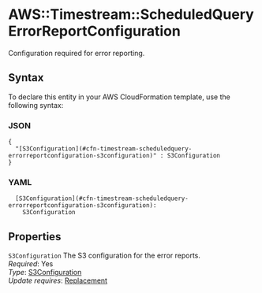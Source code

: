# AWS::Timestream::ScheduledQuery ErrorReportConfiguration<a name="aws-properties-timestream-scheduledquery-errorreportconfiguration"></a>

Configuration required for error reporting\.

## Syntax<a name="aws-properties-timestream-scheduledquery-errorreportconfiguration-syntax"></a>

To declare this entity in your AWS CloudFormation template, use the following syntax:

### JSON<a name="aws-properties-timestream-scheduledquery-errorreportconfiguration-syntax.json"></a>

```
{
  "[S3Configuration](#cfn-timestream-scheduledquery-errorreportconfiguration-s3configuration)" : S3Configuration
}
```

### YAML<a name="aws-properties-timestream-scheduledquery-errorreportconfiguration-syntax.yaml"></a>

```
  [S3Configuration](#cfn-timestream-scheduledquery-errorreportconfiguration-s3configuration): 
    S3Configuration
```

## Properties<a name="aws-properties-timestream-scheduledquery-errorreportconfiguration-properties"></a>

`S3Configuration`  <a name="cfn-timestream-scheduledquery-errorreportconfiguration-s3configuration"></a>
The S3 configuration for the error reports\.  
*Required*: Yes  
*Type*: [S3Configuration](aws-properties-timestream-scheduledquery-s3configuration.md)  
*Update requires*: [Replacement](https://docs.aws.amazon.com/AWSCloudFormation/latest/UserGuide/using-cfn-updating-stacks-update-behaviors.html#update-replacement)